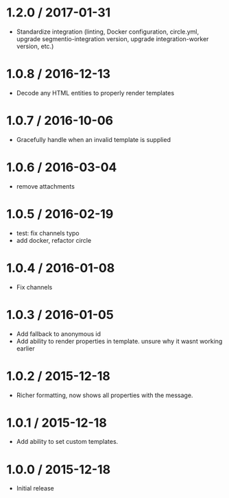 
1.2.0 / 2017-01-31
==================

  * Standardize integration (linting, Docker configuration, circle.yml, upgrade
segmentio-integration version, upgrade integration-worker version, etc.)


1.0.8 / 2016-12-13
==================

  * Decode any HTML entities to properly render templates 

1.0.7 / 2016-10-06
==================

  * Gracefully handle when an invalid template is supplied

1.0.6 / 2016-03-04
==================

  * remove attachments

1.0.5 / 2016-02-19
==================

  * test: fix channels typo
  * add docker, refactor circle


1.0.4 / 2016-01-08
==================

  * Fix channels

1.0.3 / 2016-01-05
==================

  * Add fallback to anonymous id
  * Add ability to render properties in template. unsure why it wasnt working earlier

1.0.2 / 2015-12-18
==================

  * Richer formatting, now shows all properties with the message.


1.0.1 / 2015-12-18
==================

  * Add ability to set custom templates.


1.0.0 / 2015-12-18
==================

  * Initial release
